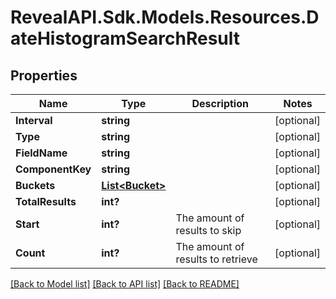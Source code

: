 # RevealAPI.Sdk.Models.Resources.DateHistogramSearchResult
## Properties

Name | Type | Description | Notes
------------ | ------------- | ------------- | -------------
**Interval** | **string** |  | [optional] 
**Type** | **string** |  | [optional] 
**FieldName** | **string** |  | [optional] 
**ComponentKey** | **string** |  | [optional] 
**Buckets** | [**List&lt;Bucket&gt;**](Bucket.md) |  | [optional] 
**TotalResults** | **int?** |  | [optional] 
**Start** | **int?** | The amount of results to skip | [optional] 
**Count** | **int?** | The amount of results to retrieve | [optional] 

[[Back to Model list]](../README.md#documentation-for-models) [[Back to API list]](../README.md#documentation-for-api-endpoints) [[Back to README]](../README.md)


